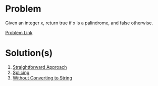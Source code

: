 # Problem
Given an integer x, return true if x is a palindrome, and false otherwise.

[Problem Link](https://www.leetcode.com/problems/palindrome-number)

# Solution(s)
1. [Straightforward Approach](https://github.com/OJScofield/ProblemSolving/tree/main/PalindromeNumber/straightforwardApproach.py)
2. [Splicing](https://github.com/OJScofield/ProblemSolving/tree/main/PalindromeNumber/splicing.py)
3. [Without Converting to String](https://github.com/OJScofield/ProblemSolving/tree/main/PalindromeNumber/withoutConvertingtoString.py)
